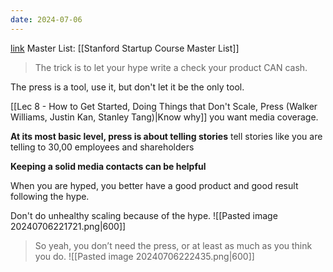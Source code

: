 ```yaml
---
date: 2024-07-06
---
```

[link](https://www.dropbox.com/scl/fi/idtst2zn21vio5i68so6i/ThePressIsATool.pdf?rlkey=dtexzshqqsy5ho4ua07vvanc6&e=1&dl=0)
Master List: [[Stanford Startup Course Master List]]

> The trick is to let your hype write a check your product CAN cash.

The press is a tool, use it, but don't let it be the only tool.

[[Lec 8 - How to Get Started, Doing Things that Don't Scale, Press (Walker Williams, Justin Kan, Stanley Tang)|Know why]] you want media coverage.

**At its most basic level, press is about telling stories**
	tell stories like you are telling to 30,00 employees and shareholders

**Keeping a solid media contacts can be helpful**

When you are hyped, you better have a good product and good result following the hype.

Don't do unhealthy scaling because of the hype.
![[Pasted image 20240706221721.png|600]]
> So yeah, you don’t need the press, or at least as much as you think you do.
![[Pasted image 20240706222435.png|600]]